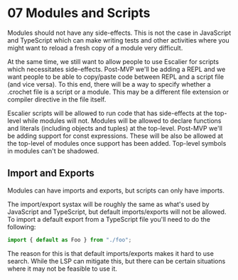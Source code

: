 # 07 Modules and Scripts

Modules should not have any side-effects. This is not the case in JavaScript
and TypeScript which can make writing tests and other activities where you might
want to reload a fresh copy of a module very difficult.

At the same time, we still want to allow people to use Escalier for scripts which
necessitates side-effects. Post-MVP we'll be adding a REPL and we want people
to be able to copy/paste code between REPL and a script file (and vice versa).
To this end, there will be a way to specify whether a .crochet file is a script
or a module. This may be a different file extension or compiler directive in the
file itself.

Escalier scripts will be allowed to run code that has side-effects at the
top-level while modules will not. Modules will be allowed to declare functions
and literals (including objects and tuples) at the top-level. Post-MVP we'll be
adding support for const expressions. These will be also be allowed at the
top-level of modules once support has been added. Top-level symbols in modules
can't be shadowed.

## Import and Exports

Modules can have imports and exports, but scripts can only have imports.

The import/export systax will be roughly the same as what's used by JavaScript
and TypeScript, but default imports/exports will not be allowed. To import a
default export from a TypeScript file you'll need to do the following:

```ts
import { default as Foo } from "./foo";
```

The reason for this is that default imports/exports makes it hard to use search.
While the LSP can mitigate this, but there can be certain situations where it
may not be feasible to use it.
